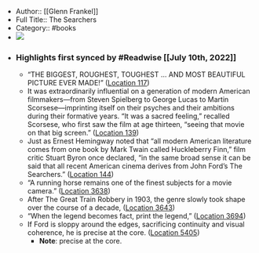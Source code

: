 - Author:: [[Glenn Frankel]]
- Full Title:: The Searchers
- Category:: #books
- ![](https://images-na.ssl-images-amazon.com/images/I/51jl836pBIL._SL200_.jpg)
- ### Highlights first synced by #Readwise [[July 10th, 2022]]
    - “THE BIGGEST, ROUGHEST, TOUGHEST … AND MOST BEAUTIFUL PICTURE EVER MADE!” ([Location 117](https://readwise.io/to_kindle?action=open&asin=B009SJZI60&location=117))
    - It was extraordinarily influential on a generation of modern American filmmakers—from Steven Spielberg to George Lucas to Martin Scorsese—imprinting itself on their psyches and their ambitions during their formative years. “It was a sacred feeling,” recalled Scorsese, who first saw the film at age thirteen, “seeing that movie on that big screen.” ([Location 139](https://readwise.io/to_kindle?action=open&asin=B009SJZI60&location=139))
    - Just as Ernest Hemingway noted that “all modern American literature comes from one book by Mark Twain called Huckleberry Finn,” film critic Stuart Byron once declared, “in the same broad sense it can be said that all recent American cinema derives from John Ford’s The Searchers.” ([Location 144](https://readwise.io/to_kindle?action=open&asin=B009SJZI60&location=144))
    - “A running horse remains one of the finest subjects for a movie camera.” ([Location 3638](https://readwise.io/to_kindle?action=open&asin=B009SJZI60&location=3638))
    - After The Great Train Robbery in 1903, the genre slowly took shape over the course of a decade, ([Location 3643](https://readwise.io/to_kindle?action=open&asin=B009SJZI60&location=3643))
    - “When the legend becomes fact, print the legend,” ([Location 3694](https://readwise.io/to_kindle?action=open&asin=B009SJZI60&location=3694))
    - If Ford is sloppy around the edges, sacrificing continuity and visual coherence, he is precise at the core. ([Location 5405](https://readwise.io/to_kindle?action=open&asin=B009SJZI60&location=5405))
        - **Note**: precise at the core.
